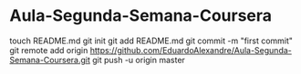 Aula-Segunda-Semana-Coursera
============================
touch README.md
git init
git add README.md
git commit -m "first commit"
git remote add origin https://github.com/EduardoAlexandre/Aula-Segunda-Semana-Coursera.git
git push -u origin master

